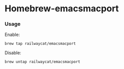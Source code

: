 # Homebrew-emacsmacport
### Usage
Enable:

    brew tap railwaycat/emacsmacport

Disable:

    brew untap railwaycat/emacsmacport

